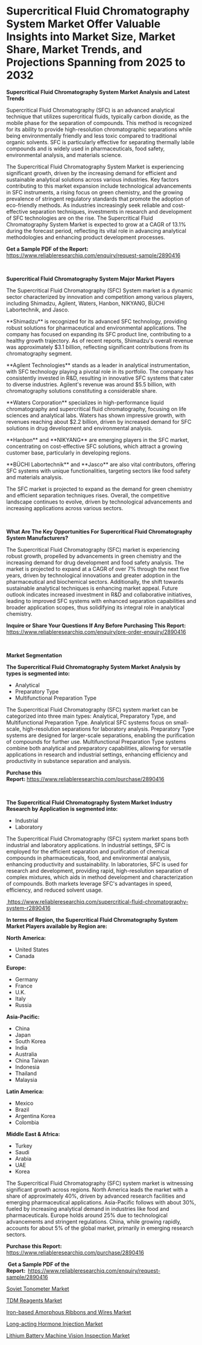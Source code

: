 <p><h1>Supercritical Fluid Chromatography System Market Offer Valuable Insights into Market Size, Market Share, Market Trends, and Projections Spanning from 2025 to 2032</h1></p><p><strong>Supercritical Fluid Chromatography System Market Analysis and Latest Trends</strong></p>
<p><p>Supercritical Fluid Chromatography (SFC) is an advanced analytical technique that utilizes supercritical fluids, typically carbon dioxide, as the mobile phase for the separation of compounds. This method is recognized for its ability to provide high-resolution chromatographic separations while being environmentally friendly and less toxic compared to traditional organic solvents. SFC is particularly effective for separating thermally labile compounds and is widely used in pharmaceuticals, food safety, environmental analysis, and materials science.</p><p>The Supercritical Fluid Chromatography System Market is experiencing significant growth, driven by the increasing demand for efficient and sustainable analytical solutions across various industries. Key factors contributing to this market expansion include technological advancements in SFC instruments, a rising focus on green chemistry, and the growing prevalence of stringent regulatory standards that promote the adoption of eco-friendly methods. As industries increasingly seek reliable and cost-effective separation techniques, investments in research and development of SFC technologies are on the rise. The Supercritical Fluid Chromatography System Market is expected to grow at a CAGR of 13.1% during the forecast period, reflecting its vital role in advancing analytical methodologies and enhancing product development processes.</p></p>
<p><strong>Get a Sample PDF of the Report:&nbsp;</strong> <a href="https://www.reliableresearchiq.com/enquiry/request-sample/2890416?utm_campaign=1119&utm_medium=2&utm_source=Github&utm_content=ia&utm_term=14032025&utm_id=supercritical-fluid-chromatography-system">https://www.reliableresearchiq.com/enquiry/request-sample/2890416</a></p>
<p>&nbsp;</p>
<p><strong>Supercritical Fluid Chromatography System Major Market Players</strong></p>
<p><p>The Supercritical Fluid Chromatography (SFC) System market is a dynamic sector characterized by innovation and competition among various players, including Shimadzu, Agilent, Waters, Hanbon, NIKYANG, BÜCHI Labortechnik, and Jasco. </p><p>**Shimadzu** is recognized for its advanced SFC technology, providing robust solutions for pharmaceutical and environmental applications. The company has focused on expanding its SFC product line, contributing to a healthy growth trajectory. As of recent reports, Shimadzu's overall revenue was approximately $3.1 billion, reflecting significant contributions from its chromatography segment.</p><p>**Agilent Technologies** stands as a leader in analytical instrumentation, with SFC technology playing a pivotal role in its portfolio. The company has consistently invested in R&D, resulting in innovative SFC systems that cater to diverse industries. Agilent's revenue was around $5.5 billion, with chromatography solutions constituting a considerable share.</p><p>**Waters Corporation** specializes in high-performance liquid chromatography and supercritical fluid chromatography, focusing on life sciences and analytical labs. Waters has shown impressive growth, with revenues reaching about $2.2 billion, driven by increased demand for SFC solutions in drug development and environmental analysis.</p><p>**Hanbon** and **NIKYANG** are emerging players in the SFC market, concentrating on cost-effective SFC solutions, which attract a growing customer base, particularly in developing regions. </p><p>**BÜCHI Labortechnik** and **Jasco** are also vital contributors, offering SFC systems with unique functionalities, targeting sectors like food safety and materials analysis.</p><p>The SFC market is projected to expand as the demand for green chemistry and efficient separation techniques rises. Overall, the competitive landscape continues to evolve, driven by technological advancements and increasing applications across various sectors.</p></p>
<p>&nbsp;</p>
<p><strong>What Are The Key Opportunities For Supercritical Fluid Chromatography System Manufacturers?</strong></p>
<p><p>The Supercritical Fluid Chromatography (SFC) market is experiencing robust growth, propelled by advancements in green chemistry and the increasing demand for drug development and food safety analysis. The market is projected to expand at a CAGR of over 7% through the next five years, driven by technological innovations and greater adoption in the pharmaceutical and biochemical sectors. Additionally, the shift towards sustainable analytical techniques is enhancing market appeal. Future outlook indicates increased investment in R&D and collaborative initiatives, leading to improved SFC systems with enhanced separation capabilities and broader application scopes, thus solidifying its integral role in analytical chemistry.</p></p>
<p><strong>Inquire or Share Your Questions If Any Before Purchasing This Report:</strong> <a href="https://www.reliableresearchiq.com/enquiry/pre-order-enquiry/2890416?utm_campaign=1119&utm_medium=2&utm_source=Github&utm_content=ia&utm_term=14032025&utm_id=supercritical-fluid-chromatography-system">https://www.reliableresearchiq.com/enquiry/pre-order-enquiry/2890416</a></p>
<p>&nbsp;</p>
<p><strong>Market Segmentation</strong></p>
<p><strong>The Supercritical Fluid Chromatography System Market Analysis by types is segmented into:</strong></p>
<p><ul><li>Analytical</li><li>Preparatory Type</li><li>Multifunctional Preparation Type</li></ul></p>
<p><p>The Supercritical Fluid Chromatography (SFC) system market can be categorized into three main types: Analytical, Preparatory Type, and Multifunctional Preparation Type. Analytical SFC systems focus on small-scale, high-resolution separations for laboratory analysis. Preparatory Type systems are designed for larger-scale separations, enabling the purification of compounds for further use. Multifunctional Preparation Type systems combine both analytical and preparatory capabilities, allowing for versatile applications in research and industrial settings, enhancing efficiency and productivity in substance separation and analysis.</p></p>
<p><strong>Purchase this Report:&nbsp;</strong><a href="https://www.reliableresearchiq.com/purchase/2890416?utm_campaign=1119&utm_medium=2&utm_source=Github&utm_content=ia&utm_term=14032025&utm_id=supercritical-fluid-chromatography-system">https://www.reliableresearchiq.com/purchase/2890416</a></p>
<p>&nbsp;</p>
<p><strong>The Supercritical Fluid Chromatography System Market Industry Research by Application is segmented into:</strong></p>
<p><ul><li>Industrial</li><li>Laboratory</li></ul></p>
<p><p>The Supercritical Fluid Chromatography (SFC) system market spans both industrial and laboratory applications. In industrial settings, SFC is employed for the efficient separation and purification of chemical compounds in pharmaceuticals, food, and environmental analysis, enhancing productivity and sustainability. In laboratories, SFC is used for research and development, providing rapid, high-resolution separation of complex mixtures, which aids in method development and characterization of compounds. Both markets leverage SFC's advantages in speed, efficiency, and reduced solvent usage.</p></p>
<p><a href="https://www.reliableresearchiq.com/supercritical-fluid-chromatography-system-r2890416?utm_campaign=1119&utm_medium=2&utm_source=Github&utm_content=ia&utm_term=14032025&utm_id=supercritical-fluid-chromatography-system">&nbsp;https://www.reliableresearchiq.com/supercritical-fluid-chromatography-system-r2890416</a></p>
<p><strong>In terms of Region, the Supercritical Fluid Chromatography System Market Players available by Region are:</strong></p>
<p>
    <p> <strong> North America: </strong>
        <ul>
            <li>United States</li>
            <li>Canada</li>
        </ul>
        </p> 
    <p> <strong> Europe: </strong>
        <ul>
            <li>Germany</li>
            <li>France</li>
            <li>U.K.</li>
            <li>Italy</li>
            <li>Russia</li>
        </ul>
        </p> 
    <p> <strong> Asia-Pacific: </strong>
        <ul>
            <li>China</li>
            <li>Japan</li>
            <li>South Korea</li>
            <li>India</li>
            <li>Australia</li>
            <li>China Taiwan</li>
            <li>Indonesia</li>
            <li>Thailand</li>
            <li>Malaysia</li>
        </ul>
        </p> 
    <p> <strong> Latin America: </strong>
        <ul>
            <li>Mexico</li>
            <li>Brazil</li>
            <li>Argentina Korea</li>
            <li>Colombia</li>
        </ul>
        </p> 
    <p> <strong> Middle East & Africa: </strong>
        <ul>
            <li>Turkey</li>
            <li>Saudi</li>
            <li>Arabia</li>
            <li>UAE</li>
            <li>Korea</li>
        </ul>
    </p>
    </p>
<p><p>The Supercritical Fluid Chromatography (SFC) system market is witnessing significant growth across regions. North America leads the market with a share of approximately 40%, driven by advanced research facilities and emerging pharmaceutical applications. Asia-Pacific follows with about 30%, fueled by increasing analytical demand in industries like food and pharmaceuticals. Europe holds around 25% due to technological advancements and stringent regulations. China, while growing rapidly, accounts for about 5% of the global market, primarily in emerging research sectors.</p></p>
<p><strong>Purchase this Report: </strong><a href="https://www.reliableresearchiq.com/purchase/2890416?utm_campaign=1119&utm_medium=2&utm_source=Github&utm_content=ia&utm_term=14032025&utm_id=supercritical-fluid-chromatography-system">https://www.reliableresearchiq.com/purchase/2890416</a></p>
<p>&nbsp;<strong>Get a Sample PDF of the Report:&nbsp;&nbsp;</strong><a href="https://www.reliableresearchiq.com/enquiry/request-sample/2890416?utm_campaign=1119&utm_medium=2&utm_source=Github&utm_content=ia&utm_term=14032025&utm_id=supercritical-fluid-chromatography-system">https://www.reliableresearchiq.com/enquiry/request-sample/2890416</a></p>
<p><strong></strong></p>
<p><p><a href="https://github.com/ebalabenoot/Market-Research-Report-List-1/blob/main/soviet-tonometer-market.md?utm_campaign=1119&utm_medium=2&utm_source=Github&utm_content=ia&utm_term=14032025&utm_id=supercritical-fluid-chromatography-system">Soviet Tonometer Market</a></p><p><a href="https://github.com/cwasicioaie/Market-Research-Report-List-1/blob/main/tdm-reagents-market.md?utm_campaign=1119&utm_medium=2&utm_source=Github&utm_content=ia&utm_term=14032025&utm_id=supercritical-fluid-chromatography-system">TDM Reagents Market</a></p><p><a href="https://github.com/qianyateina/Market-Research-Report-List-1/blob/main/iron-based-amorphous-ribbons-and-wires-market.md?utm_campaign=1119&utm_medium=2&utm_source=Github&utm_content=ia&utm_term=14032025&utm_id=supercritical-fluid-chromatography-system">Iron-based Amorphous Ribbons and Wires Market</a></p><p><a href="https://github.com/jensanohishi/Market-Research-Report-List-1/blob/main/long-acting-hormone-injection-market.md?utm_campaign=1119&utm_medium=2&utm_source=Github&utm_content=ia&utm_term=14032025&utm_id=supercritical-fluid-chromatography-system">Long-acting Hormone Injection Market</a></p><p><a href="https://github.com/kavechoxo/Market-Research-Report-List-1/blob/main/lithium-battery-machine-vision-inspection-market.md?utm_campaign=1119&utm_medium=2&utm_source=Github&utm_content=ia&utm_term=14032025&utm_id=supercritical-fluid-chromatography-system">Lithium Battery Machine Vision Inspection Market</a></p></p>